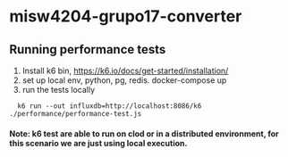 # misw4204-grupo17-converter



## Running performance tests

1. Install k6 bin, https://k6.io/docs/get-started/installation/
2. set up local env, python, pg, redis. docker-compose up
3. run the tests locally

```
  k6 run --out influxdb=http://localhost:8086/k6 ./performance/performance-test.js
```

#### Note: k6 test are able to run on clod or in a distributed environment, for this scenario we are just using local execution.